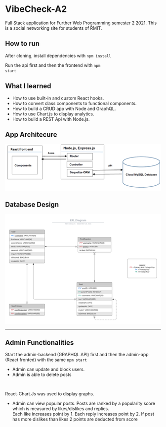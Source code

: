 # VibeCheck-A2
Full Stack application for Further Web Programming semester 2 2021. This is a social networking site for students of RMIT.

## How to run
After cloning, install dependencies with
<code>npm install</code>

Run the api first and then the frontend with 
<code>npm start</code>

## What I learned
<ul>
  <li>How to use built-in and custom React hooks. </li>
  <li>How to convert class components to functional components.</li>
  <li>How to build a CRUD app with Node and GraphQL.</li>
  <li>How to use Chart.js to display analytics.</li>
  <li>How to build a REST Api with Node.js. </li>
</ul>

## App Architecure
![](architecture.PNG)


## Database Design
![](ER_Diagram.png)

<hr>

## Admin Functionalities
Start the admin-backend (GRAPHQL API) first and then the admin-app (React fronted) with the same 
<code>npm start</code>

<ul>
<li>Admin can update and block users.</li>
<li>Admin is able to delete posts</li>
</ul>
<br>

React-Chart.Js was used to display graphs.
<ul>
<li>Admin can view popular posts. Posts are ranked by a popularity score which is measured by likes/dislikes and replies. <br>Each like increases point by 1. Each reply increases point by 2. If post has more dislikes than likes 2 points are deducted from score</li>
</ul>

